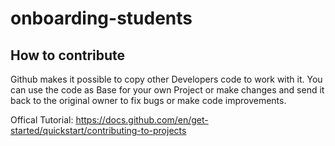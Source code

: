 # onboarding-students

## How to contribute

Github makes it possible to copy other Developers code to work with it. You can use the code as Base for your own Project or make changes and send it back to the original owner to fix bugs or make code improvements.

Offical Tutorial: https://docs.github.com/en/get-started/quickstart/contributing-to-projects
